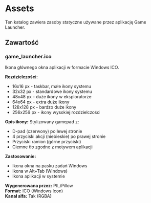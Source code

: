 # Assets

Ten katalog zawiera zasoby statyczne używane przez aplikację Game Launcher.

## Zawartość

### game_launcher.ico

Ikona głównego okna aplikacji w formacie Windows ICO.

**Rozdzielczości:**
- 16x16 px - taskbar, małe ikony systemu
- 32x32 px - standardowe ikony systemu
- 48x48 px - duże ikony w eksploratorze
- 64x64 px - extra duże ikony
- 128x128 px - bardzo duże ikony
- 256x256 px - ikony wysokiej rozdzielczości

**Opis ikony:**
Stylizowany gamepad z:
- D-pad (czerwony) po lewej stronie
- 4 przyciski akcji (niebieskie) po prawej stronie
- Przyciski ramion (górne przyciski)
- Ciemne tło zgodne z motywem aplikacji

**Zastosowanie:**
- Ikona okna na pasku zadań Windows
- Ikona w Alt+Tab (Windows)
- Ikona aplikacji w systemie

**Wygenerowana przez:** PIL/Pillow  
**Format:** ICO (Windows Icon)  
**Kanał alfa:** Tak (RGBA)
